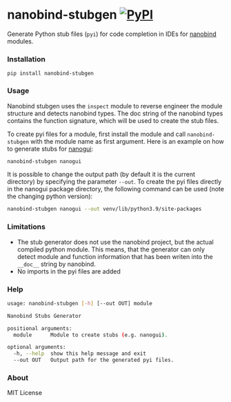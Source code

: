 # nanobind-stubgen [![PyPI](https://img.shields.io/pypi/v/nanobind-stubgen)](https://pypi.org/project/nanobind-stubgen/)

Generate Python stub files (`pyi`) for code completion in IDEs for [nanobind](https://github.com/wjakob/nanobind) modules.

### Installation

```
pip install nanobind-stubgen
```

### Usage

Nanobind stubgen uses the `inspect` module to reverse engineer the module structure and detects nanobind types. The doc
string of the nanobind types contains the function signature, which will be used to create the stub files.

To create pyi files for a module, first install the module and call `nanobind-stubgen` with the module name as first argument. 
Here is an example on how to generate stubs for [nanogui](https://github.com/mitsuba-renderer/nanogui):

```bash
nanobind-stubgen nanogui
```

It is possible to change the output path (by default it is the current directory) by specifying the parameter `--out`. To
create the pyi files directly in the nanogui package directory, the following command can be used (note the
changing python version):

```bash
nanobind-stubgen nanogui --out venv/lib/python3.9/site-packages
```

### Limitations
- The stub generator does not use the nanobind project, but the actual compiled python module. This means, that the generator can only detect module and function information that has been writen into the `__doc__` string by nanobind.
- No imports in the pyi files are added
 
### Help

```bash
usage: nanobind-stubgen [-h] [--out OUT] module

Nanobind Stubs Generator

positional arguments:
  module      Module to create stubs (e.g. nanogui).

optional arguments:
  -h, --help  show this help message and exit
  --out OUT   Output path for the generated pyi files.
```

### About
MIT License